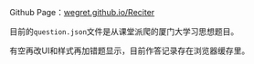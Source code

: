 Github Page：[wegret.github.io/Reciter](https://wegret.github.io/Reciter/)

目前的`question.json`文件是从课堂派爬的厦门大学习思想题目。

有空再改UI和样式再加错题显示，目前作答记录存在浏览器缓存里。
